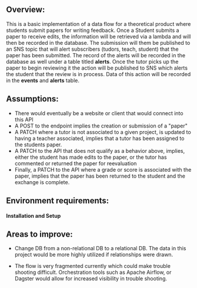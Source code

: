 ## Overview:
This is a basic implementation of a data flow for a theoretical product where students submit papers for writing feedback. Once a Student submits a paper to receive edits, the information will be retrieved via a lambda and will then be recorded in the database. The submission will them be published to an SNS topic that will alert subscribers (tudors, teach, student) that the paper has been submitted. The record of the alerts will be recorded in the database as well under a table titled **alerts**. Once the tutor picks up the paper to begin reviewing it the action will be published to SNS which alerts the student that the review is in process.  Data of this action will be recorded in the **events** and **alerts** table.

## Assumptions:

* There would eventually be a website or client that would connect into this API
* A POST to the endpoint implies the creation or submission of a "paper"
* A PATCH where a tutor is not associated to a given project, is updated to having a teacher associated, implies that a tutor has been assigned to the students paper.
* A PATCH to the API that does not qualify as a behavior above, implies, either the student has made edits to the paper, or the tutor has commented or returned the paper for reevaluation
* Finally, a PATCH to the API where a grade or score is associated with the paper, implies that the paper has been returned to the student and the exchange is complete.



## Environment requirements:

#### Installation and Setup

## Areas to improve:
* Change DB from a non-relational DB to a relational DB. The data in this project would be more highly utilized if relationships were drawn.

* The flow is very fragmented currently which could make trouble shooting difficult. Orchestration tools such as Apache Airflow, or Dagster would allow for increased visibility in trouble shooting.
